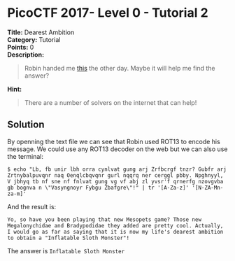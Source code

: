 # PicoCTF 2017- Level 0 - Tutorial 2

**Title:** Dearest Ambition  
**Category:** Tutorial  
**Points:** 0  
**Description:**

>Robin handed me [this](message.txt) the other day. Maybe it will help me find the answer?

**Hint:**

>There are a number of solvers on the internet that can help!  

## Solution

By openning the text file we can see that Robin used ROT13 to encode his message. We could use any ROT13 decoder on the web but we can also use the terminal:  

	$ echo "Lb, fb unir lbh orra cynlvat gung arj Zrfbcrgf tnzr? Gubfr arj Zrtnybalpuvqnr naq Oenqlcbqvqnr gurl nqqrq ner cerggl pbby. Npghnyyl, V jbhyq tb nf sne nf fnlvat gung vg vf abj zl yvsr'f qrnerfg nzovgvba gb bognva n \"Vasyngnoyr Fybgu Zbafgre\"!" | tr '[A-Za-z]' '[N-ZA-Mn-za-m]'

And the result is:  

	Yo, so have you been playing that new Mesopets game? Those new Megalonychidae and Bradypodidae they added are pretty cool. Actually, I would go as far as saying that it is now my life's dearest ambition to obtain a "Inflatable Sloth Monster"!



The answer is `Inflatable Sloth Monster`